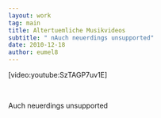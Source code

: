 ```yaml
---
layout: work
tag: main
title: Altertuemliche Musikvideos
subtitle: " nAuch neuerdings unsupported"
date: 2010-12-18
author: eumel8
---
```


<p>[video:youtube:SzTAGP7uv1E]</p>
<p> </p>
<p>Auch neuerdings unsupported</p>
